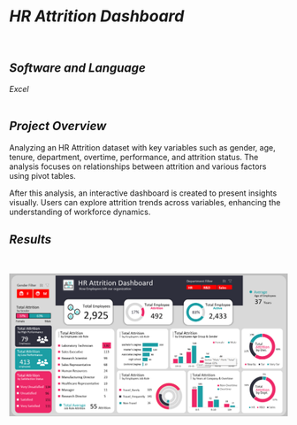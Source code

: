 # ***HR Attrition Dashboard***<br><br>

## ***Software and Language***
*Excel*<br><br>

## ***Project Overview***
Analyzing an HR Attrition dataset with key variables such as gender, age, tenure, department, overtime, performance, and attrition status. The analysis focuses on relationships between attrition and various factors using pivot tables.<br>

After this analysis, an interactive dashboard is created to present insights visually. Users can explore attrition trends across variables, enhancing the understanding of workforce dynamics.

## ***Results***
<br>

![attrition dashboard](dashboard.png)
